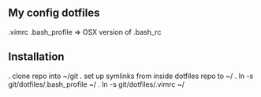 My config dotfiles
----------------------
.vimrc
.bash_profile  =>  OSX version of .bash_rc


Installation
----------------------
. clone repo into ~/git
. set up symlinks from inside dotfiles repo to ~/
    . ln -s git/dotfiles/.bash_profile ~/
    . ln -s git/dotfiles/.vimrc ~/

